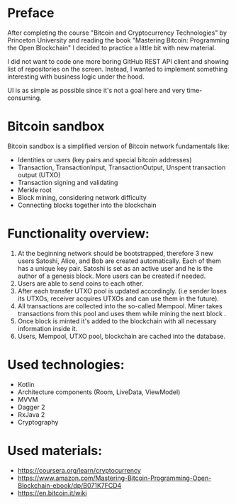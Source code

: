 # Preface 
After completing the course "Bitcoin and Cryptocurrency Technologies" by Princeton University and reading the book "Mastering Bitcoin: Programming the Open Blockchain" I decided to practice a little bit with new material.

I did not want to code one more boring GitHub REST API client and showing list of repositories on the screen. Instead, I wanted to implement something interesting with business logic under the hood.

UI is as simple as possible since it's not a goal here and very time-consuming.

# Bitcoin sandbox
Bitcoin sandbox is a simplified version of Bitcoin network fundamentals like:

- Identities or users (key pairs and special bitcoin addresses)
- Transaction, TransactionInput, TransactionOutput, Unspent transaction output (UTXO)
- Transaction signing and validating
- Merkle root
- Block mining, considering network difficulty
- Connecting blocks together into the blockchain
    
# Functionality overview:
1. At the beginning network should be bootstrapped, therefore 3 new users Satoshi, Alice, and Bob are created automatically. Each of them has a unique key pair. Satoshi is set as an active user and he is the author of a genesis block. More users can be created if needed.
2. Users are able to send coins to each other.
3. After each transfer UTXO pool is updated accordingly. (i.e sender loses its UTXOs, receiver acquires UTXOs and can use them in the future).
4. All transactions are collected into the so-called Mempool. Miner takes transactions from this pool and uses them while mining the next block .
5. Once block is minted it's added to the blockchain with all necessary information inside it.
6. Users, Mempool, UTXO pool, blockchain are cached into the database.

# Used technologies:
- Kotlin
- Architecture components (Room, LiveData, ViewModel)
- MVVM
- Dagger 2
- RxJava 2
- Cryptography

# Used materials:
- https://coursera.org/learn/cryptocurrency
- https://www.amazon.com/Mastering-Bitcoin-Programming-Open-Blockchain-ebook/dp/B071K7FCD4
- https://en.bitcoin.it/wiki
